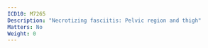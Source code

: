 ```yaml
---
ICD10: M7265
Description: "Necrotizing fasciitis: Pelvic region and thigh"
Matters: No
Weight: 0
---
```


